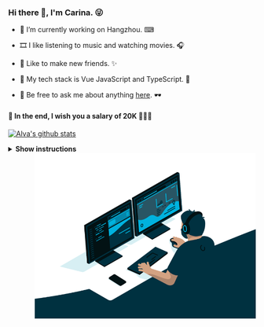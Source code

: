 <!--
**Carina957/Carina957** is a ✨ _special_ ✨ repository because its `README.md` (this file) appears on your GitHub profile.

Here are some ideas to get you started:

- 🔭 I’m currently working on ...
- 🌱 I’m currently learning ...
- 👯 I’m looking to collaborate on ...
- 🤔 I’m looking for help with ...
- 💬 Ask me about ...
- 📫 How to reach me: ...
- 😄 Pronouns: ...
- ⚡ Fun fact: ...
-->

### Hi there 👋, I'm Carina. 😜

- 🔭 I’m currently working on Hangzhou. ⌨

- 🎞 I like listening to music and watching movies. 🎧

- 🎇 Like to make new friends. ✨

- 🎠 My tech stack is Vue JavaScript and TypeScript. 🎡

- 💬 Be free to ask me about anything [here](https://www.baidu.com/). 🕶

#### 🎉 In the end, I wish you a salary of **20K** 🎉🎉🎉

[![Alva's github stats](https://github-readme-stats.vercel.app/api?username=Carina957)](https://github.com/Carina957/github-readme-stats)

<details><summary><b>Show instructions</b></summary>

1. Install the preset:

    ```sh
    $ npm install --save-dev size-limit @size-limit/file
    ```

2. Add the `size-limit` section and the `size` script to your `package.json`:

    ```diff
    + "size-limit": [
    +   {
    +     "path": "dist/app-*.js"
    +   }
    + ],
      "scripts": {
        "build": "webpack ./webpack.config.js",
    +   "size": "npm run build && size-limit",
        "test": "jest && eslint ."
      }
    ```

3. Here’s how you can get the size for your current project:

    ```sh
    $ npm run size
      Package size: 30.08 kB with all dependencies, minified and gzipped
    ```

4. Now, let’s set the limit. Add 25% to the current total size and use that as
   the limit in your `package.json`:

    ```diff
      "size-limit": [
        {
    +     "limit": "35 kB",
          "path": "dist/app-*.js"
        }
      ],
    ```

5. Add the `size` script to your test suite:

    ```diff
      "scripts": {
        "build": "webpack ./webpack.config.js",
        "size": "npm run build && size-limit",
    -   "test": "jest && eslint ."
    +   "test": "jest && eslint . && npm run size"
      }
    ```



6. Git order
    
    - Git modify user name mailbox
    
    ``` sh
    $ git config --global user.name "name"
    $ git config --global user.email "email"
    ```
    
    - Git view global configuration
    
    ``` sh
    $ git config --global --list
    ```

</details>


<!-- ![logo](https://img-blog.csdnimg.cn/img_convert/25872bc833a652abad37509dc1cc4514.png 'Github') -->

<!-- <img src="https://img-blog.csdnimg.cn/img_convert/25872bc833a652abad37509dc1cc4514.png" alt="Logo" width="100%" align="right"> -->
<img src="https://raw.githubusercontent.com/likaia/likaia/main/code.gif" alt="Logo" width="450" align="right">
